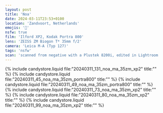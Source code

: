 ```yaml
---
layout: post
title: 'Noa'
date: 2024-03-11T23:53+0100
location: 'Zandvoort, Netherlands'
emojis: '🔞'
nsfw: true
film: 'Ilford XP2, Kodak Portra 800'
lens: 'ZEISS ZM Biogon T* 35mm f/2'
camera: 'Leica M-A (Typ 127)'
tags: 'nsfw'
scan: 'scanned from negative with a Plustek 8200i, edited in Lightroom'
---
```


{% include candystore.liquid file:"20240311_131_noa_ma_35zm_xp2" title:"" %}
{% include candystore.liquid file:"20240311_45_noa_ma_35zm_portra800" title:"" %}
{% include candystore.liquid file:"20240311_49_noa_ma_35zm_portra800" title:"" %}
{% include candystore.liquid file:"20240311_73_noa_ma_35zm_xp2" title:"" %}
{% include candystore.liquid file:"20240311_80_noa_ma_35zm_xp2" title:"" %}
{% include candystore.liquid file:"20240311_99_noa_ma_35zm_xp2" title:"" %}